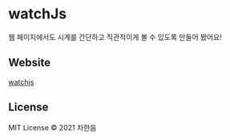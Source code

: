 # watchJs
웹 페이지에서도 시계를 간단하고 직관적이게 볼 수 있도록 만들어 봤어요!

## Website
[watchjs](https://watchjs.vercel.app)

## License
MIT License &copy; 2021 차한음

